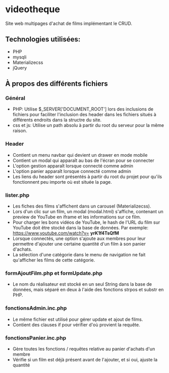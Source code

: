 # videotheque
Site web multipages d'achat de films implémentant le CRUD.

## Technologies utilisées:
- PHP
- mysqli
- Materializecss
- jQuery

## À propos des différents fichiers

### Général
- PHP: Utilise $_SERVER['DOCUMENT_ROOT'] lors des inclusions de fichiers pour faciliter l'inclusion des header dans les fichiers situés à différents endroits dans la structre du site.
- css et js: Utilise un path absolu à partir du root du serveur pour la même raison.

### Header
- Contient un menu navbar qui devient un drawer en mode mobile
- Contient un modal qui apparaît au bas de l'écran pour se connecter
- L'option gestion apparaît lorsque connecté comme admin
- L'option panier apparaît lorsque connecté comme admin
- Les liens du header sont présentés à partir du root du projet pour qu'ils fonctionnent peu importe où est située la page. 

### lister.php
- Les fiches des films s'affichent dans un carousel (Materializecss).
- Lors d'un clic sur un film, un modal (modal.html) s'affiche, contenant un preview de YouTube en iframe et les informations sur ce film.
- Pour charger les bons vidéos de YouTube, le hash de l'URL du film sur YouTube doit être stocké dans la base de données. Par exemple: https://www.youtube.com/watch?v= **yrK1f4TsQfM**
- Lorsque connectés, une option s'ajoute aux membres pour leur permettre d'ajouter une certaine quantité d'un film à son panier d'achats.
- La sélection d'une catégorie dans le menu de navigation ne fait qu'afficher les films de cette catégorie.

### formAjoutFilm.php et formUpdate.php
- Le nom du réalisateur est stocké en un seul String dans la base de données, mais séparé en deux à l'aide des fonctions strpos et substr en PHP.

### fonctionsAdmin.inc.php
- Le même fichier est utilisé pour gérer update et ajout de films.
- Contient des clauses if pour vérifier d'où provient la requête.

### fonctionsPanier.inc.php
- Gère toutes les fonctions / requêtes relative au panier d'achats d'un membre
- Vérifie si un film est déjà présent avant de l'ajouter, et si oui, ajuste la quantité
